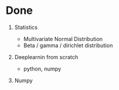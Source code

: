 # Done

1. Statistics
    - Multivariate Normal Distribution
    - Beta / gamma / dirichlet distribution

2. Deeplearnin from scratch
    - python, numpy

3. Numpy
